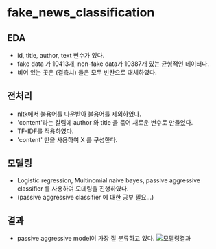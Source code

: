 # fake_news_classification

## EDA
- id, title, author, text 변수가 있다.
- fake data 가 10413개, non-fake data가 10387개 있는 균형적인 데이터다.
- 비어 있는 곳은 (결측치) 들은 모두 빈칸으로 대체하였다.

## 전처리
- nltk에서 불용어를 다운받아 불용어를 제외하였다.
- 'content'라는 칼럼에 author 와 title 을 묶어 새로운 변수로 만들었다.
- TF-IDF를 적용하였다.
- 'content' 만을 사용하여 X 를 구성한다.

## 모델링
- Logistic regression, Multinomial naive bayes, passive aggressive classifier 를 사용하여 모데링을 진행하였다.
- (passive aggressive classifier 에 대한 공부 필요...)

## 결과
- passive aggressive model이 가장 잘 분류하고 있다.
![모델링결과](https://user-images.githubusercontent.com/69780999/216019456-aa50ac27-0515-4ff6-b129-abfc0fa40565.PNG)

